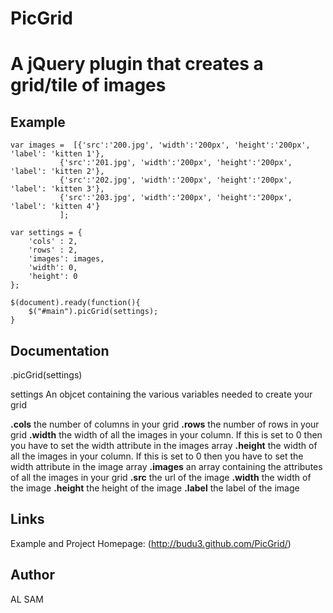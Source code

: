 PicGrid
============
A jQuery plugin that creates a grid/tile of images
=====================================================


Example
---------

    var images =  [{'src':'200.jpg', 'width':'200px', 'height':'200px', 'label': 'kitten 1'},
               {'src':'201.jpg', 'width':'200px', 'height':'200px', 'label': 'kitten 2'},
               {'src':'202.jpg', 'width':'200px', 'height':'200px', 'label': 'kitten 3'},
               {'src':'203.jpg', 'width':'200px', 'height':'200px', 'label': 'kitten 4'}
               ];

    var settings = {
		'cols' : 2,
  		'rows' : 2,
   		'images': images,
  		'width': 0,
   		'height': 0
    };

    $(document).ready(function(){
		$("#main").picGrid(settings);
    }

Documentation
---------------

.picGrid(settings)

settings An objcet containing the various variables needed to create your grid

**.cols** the number of columns in your grid
**.rows** the number of rows in your grid
**.width** the width of all the images in your column. If this is set to 0 then you have to set the width attribute in the images array
**.height** the width of all the images in your column. If this is set to 0 then you have to set the width attribute in the image array
 **.images** an array containing the attributes of all the images in your grid
  **.src** the url of the image
  **.width** the width of the image
  **.height** the height of the image
  **.label** the label of the image

Links
------
Example and Project Homepage: (http://budu3.github.com/PicGrid/)

Author
-------
AL SAM
